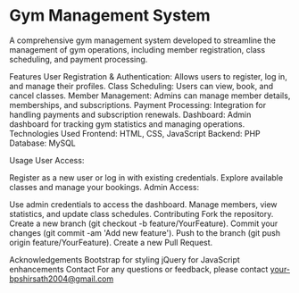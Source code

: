 # Gym Management System
A comprehensive gym management system developed to streamline the management of gym operations, including member registration, class scheduling, and payment processing.

Features
User Registration & Authentication: Allows users to register, log in, and manage their profiles.
Class Scheduling: Users can view, book, and cancel classes.
Member Management: Admins can manage member details, memberships, and subscriptions.
Payment Processing: Integration for handling payments and subscription renewals.
Dashboard: Admin dashboard for tracking gym statistics and managing operations.
Technologies Used
Frontend: HTML, CSS, JavaScript
Backend: PHP
Database: MySQL

Usage
User Access:

Register as a new user or log in with existing credentials.
Explore available classes and manage your bookings.
Admin Access:

Use admin credentials to access the dashboard.
Manage members, view statistics, and update class schedules.
Contributing
Fork the repository.
Create a new branch (git checkout -b feature/YourFeature).
Commit your changes (git commit -am 'Add new feature').
Push to the branch (git push origin feature/YourFeature).
Create a new Pull Request.

Acknowledgements
Bootstrap for styling
jQuery for JavaScript enhancements
Contact
For any questions or feedback, please contact your-bpshirsath2004@gmail.com
